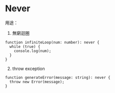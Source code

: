 # Never

用途：

1. 無窮迴圈

```tsx
function infiniteLoop(num: number): never {
  while (true) {
    console.log(num);
  }
}
```

2. throw exception

```tsx
function generateError(message: string): never {
  throw new Error(message);
}
```

